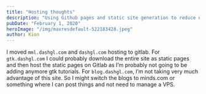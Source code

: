 ```yaml
---
title: "Hosting thoughts"
description: "Using Github pages and static site generation to reduce overhead for hosting servers"
pubDate: "February 1, 2020"
heroImage: "/img/maxresdefault-522183428.jpeg"
author: Kion
---
```


I moved `mml.dashgl.com` and `dashgl.com` hosting to gitlab. For `gtk.dashgl.com` I could probably download the entire site as static pages and then host the static pages on Gitlab as I’m probably not going to be adding anymore gtk tutorials. For `blog.dashgl.com`, I’m not taking very much advantage of this site. So I might switch the blogs to minds.com or something where I can post things and not need to manage a VPS.